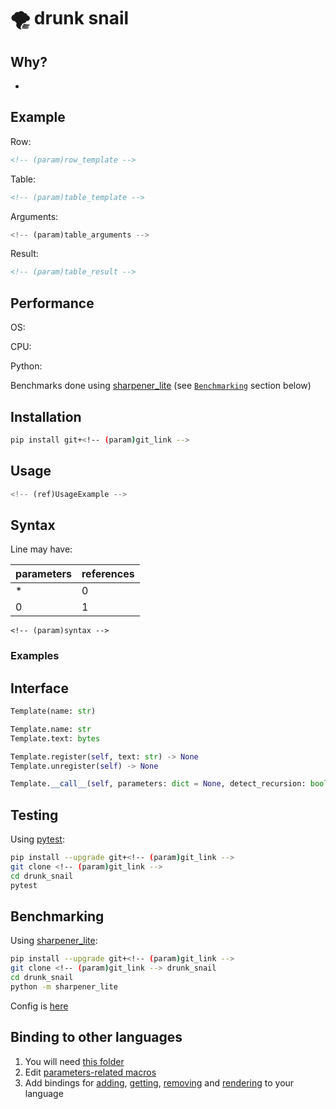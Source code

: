 # 🌪️ drunk snail



## Why?

* <!-- (param)why -->



## Example

Row:
```html
<!-- (param)row_template -->
```
Table:
```html
<!-- (param)table_template -->
```
Arguments:
```python
<!-- (param)table_arguments -->
```
Result:
```html
<!-- (param)table_result -->
```



## Performance

OS: <!-- (param)os --> <!-- (param)os_version -->

CPU: <!-- (param)cpu -->

Python: <!-- (param)python_version -->

<!-- (ref)TableRenderingResults -->

Benchmarks done using [sharpener_lite](https://github.com/MentalBlood/sharpener_lite) (see [`Benchmarking`](#benchmarking) section below)



## Installation

```bash
pip install git+<!-- (param)git_link -->
```



## Usage

```python
<!-- (ref)UsageExample -->
```



## Syntax

Line may have:

| parameters | references |
| ---------- | ---------- |
| *          | 0          |
| 0          | 1          |

```
<!-- (param)syntax -->
```


### Examples

<!-- (ref)Example -->



## Interface

```python
Template(name: str)

Template.name: str
Template.text: bytes

Template.register(self, text: str) -> None
Template.unregister(self) -> None

Template.__call__(self, parameters: dict = None, detect_recursion: bool = False) -> bytes
```



## Testing

Using [pytest](https://pypi.org/project/pytest/):

```bash
pip install --upgrade git+<!-- (param)git_link -->
git clone <!-- (param)git_link -->
cd drunk_snail
pytest
```



## Benchmarking

Using [sharpener_lite](https://github.com/MentalBlood/sharpener_lite):

```bash
pip install --upgrade git+<!-- (param)git_link -->
git clone <!-- (param)git_link --> drunk_snail
cd drunk_snail
python -m sharpener_lite
```

Config is [here](benchmarks/benchmark_default.json)



## Binding to other languages

1. You will need [this folder](drunk_snail/drunk_snail_python/modules/drunk_snail_c)
2. Edit [parameters-related macros](drunk_snail/drunk_snail_python/modules/drunk_snail_c/include/params_macros.h)
3. Add bindings for [adding](drunk_snail/drunk_snail_python/modules/drunk_snail_c/include/addTemplate.h), [getting](drunk_snail/drunk_snail_python/modules/drunk_snail_c/include/getTemplate.h), [removing](drunk_snail/drunk_snail_python/modules/drunk_snail_c/include/removeTemplate.h) and [rendering](drunk_snail/drunk_snail_python/modules/drunk_snail_c/include/render.h) to your language